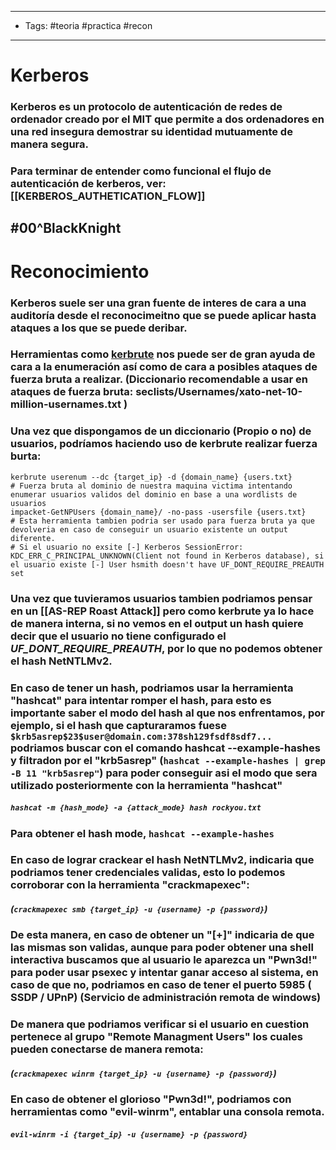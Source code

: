 ----
- Tags: #teoria #practica #recon 
- -----
# Kerberos 

### Kerberos es un protocolo de autenticación de redes de ordenador creado por el MIT que permite a dos ordenadores en una red insegura demostrar su identidad mutuamente de manera segura. 

### Para terminar de entender como funcional el flujo de autenticación de kerberos, ver: [[KERBEROS_AUTHETICATION_FLOW]]
#00^BlackKnight
-----
# Reconocimiento 

### Kerberos suele ser una gran fuente de interes de cara a una auditoría desde el reconocimeitno que se puede aplicar hasta ataques a los que se puede deribar. 

### Herramientas como [kerbrute](https://github.com/ropnop/kerbrute) nos puede ser de gran ayuda de cara a la enumeración así como de cara a posibles ataques de fuerza bruta a realizar. (Diccionario recomendable a usar en ataques de fuerza bruta: **seclists/Usernames/xato-net-10-million-usernames.txt** )

### Una vez que dispongamos de un diccionario (Propio o no) de usuarios, podríamos haciendo uso de kerbrute realizar fuerza burta:

```shell
kerbrute userenum --dc {target_ip} -d {domain_name} {users.txt}
# Fuerza bruta al dominio de nuestra maquina victima intentando enumerar usuarios validos del dominio en base a una wordlists de usuarios
impacket-GetNPUsers {domain_name}/ -no-pass -usersfile {users.txt}
# Esta herramienta tambien podria ser usado para fuerza bruta ya que devolveria en caso de conseguir un usuario existente un output diferente.
# Si el usuario no exsite [-] Kerberos SessionError: KDC_ERR_C_PRINCIPAL_UNKNOWN(Client not found in Kerberos database), si el usuario existe [-] User hsmith doesn't have UF_DONT_REQUIRE_PREAUTH set
```
### Una vez que tuvieramos usuarios tambien podriamos pensar en un [[AS-REP Roast Attack]] pero como kerbrute ya lo hace de manera interna, si no vemos en el output un hash quiere decir que el usuario no tiene configurado el *UF_DONT_REQUIRE_PREAUTH*, por lo que no podemos obtener el hash NetNTLMv2.

### En caso de tener un hash, podriamos usar la herramienta "hashcat" para intentar romper el hash, para esto es importante saber el modo del hash al que nos enfrentamos, por ejemplo, si el hash que capturaramos fuese `$krb5asrep$23$user@domain.com:378sh129fsdf8sdf7...`  podriamos buscar con el comando hashcat --example-hashes y filtradon por el "krb5asrep" (`hashcat --example-hashes | grep -B 11 "krb5asrep"`) para poder conseguir asi el modo que sera utilizado posteriormente con la herramienta "hashcat"
##### `hashcat -m {hash_mode} -a {attack_mode} hash rockyou.txt`
### Para obtener el hash mode, `hashcat --example-hashes` 

### En caso de lograr crackear el hash NetNTLMv2, indicaria que podriamos tener credenciales validas, esto lo podemos corroborar con la herramienta "crackmapexec": 
##### (`crackmapexec smb {target_ip} -u {username} -p {password}`)
### De esta manera, en caso de obtener un "**\[+\]**" indicaria de que las mismas son validas, aunque para poder obtener una shell interactiva buscamos que al usuario le aparezca un "**Pwn3d!**" para poder usar **psexec** y intentar ganar acceso al sistema, en caso de que no, podriamos en caso de tener el puerto 5985 ( SSDP / UPnP) (Servicio de administración remota de windows)
### De manera que podriamos verificar si el usuario en cuestion pertenece al grupo "Remote Managment Users" los cuales pueden conectarse de manera remota:
##### (`crackmapexec winrm {target_ip} -u {username} -p {password}`)
### En caso de obtener el glorioso "Pwn3d!", podriamos con herramientas como "evil-winrm",  entablar una consola remota.
##### `evil-winrm -i {target_ip} -u {username} -p {password}`